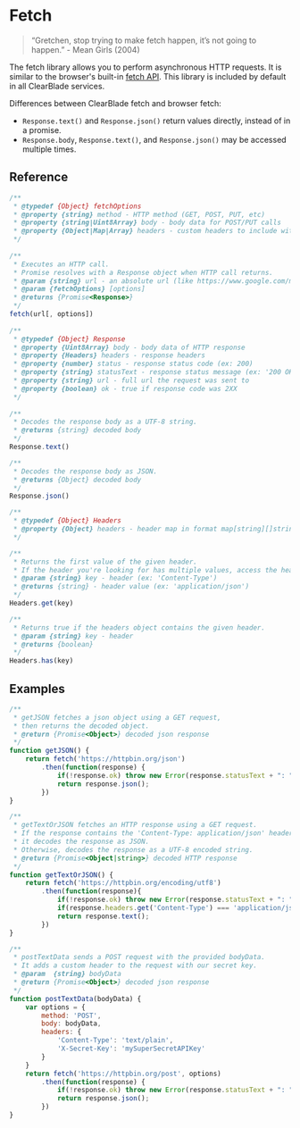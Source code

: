 # Fetch

> “Gretchen, stop trying to make fetch happen, it’s not going to happen.” - Mean Girls (2004)

The fetch library allows you to perform asynchronous HTTP requests. It is similar to the browser's built-in [fetch API](https://developer.mozilla.org/en-US/docs/Web/API/Fetch_API). This library is included by default in all ClearBlade services.

Differences between ClearBlade fetch and browser fetch:
- `Response.text()` and `Response.json()` return values directly, instead of in a promise.
- `Response.body`, `Response.text()`, and `Response.json()` may be accessed multiple times.

## Reference

~~~javascript
/**
 * @typedef {Object} fetchOptions
 * @property {string} method - HTTP method (GET, POST, PUT, etc)
 * @property {string|Uint8Array} body - body data for POST/PUT calls
 * @property {Object|Map|Array} headers - custom headers to include with request
 */
 
/**
 * Executes an HTTP call.
 * Promise resolves with a Response object when HTTP call returns.
 * @param {string} url - an absolute url (like https://www.google.com/my/path?query=some-query)
 * @param {fetchOptions} [options]
 * @returns {Promise<Response>}
 */
fetch(url[, options])
 
/**
 * @typedef {Object} Response
 * @property {Uint8Array} body - body data of HTTP response
 * @property {Headers} headers - response headers
 * @property {number} status - response status code (ex: 200)
 * @property {string} statusText - response status message (ex: '200 OK')
 * @property {string} url - full url the request was sent to
 * @property {boolean} ok - true if response code was 2XX
 */
 
/**
 * Decodes the response body as a UTF-8 string.
 * @returns {string} decoded body
 */
Response.text()

/**
 * Decodes the response body as JSON.
 * @returns {Object} decoded body
 */
Response.json()

/**
 * @typedef {Object} Headers
 * @property {Object} headers - header map in format map[string][]string
 */

/**
 * Returns the first value of the given header.
 * If the header you're looking for has multiple values, access the headers property directly.
 * @param {string} key - header (ex: 'Content-Type')
 * @returns {string} - header value (ex: 'application/json')
 */
Headers.get(key)

/**
 * Returns true if the headers object contains the given header.
 * @param {string} key - header
 * @returns {boolean}
 */
Headers.has(key)
~~~

## Examples

~~~javascript
/**
 * getJSON fetches a json object using a GET request,
 * then returns the decoded object.
 * @return {Promise<Object>} decoded json response
 */
function getJSON() {
    return fetch('https://httpbin.org/json')
        .then(function(response) {
            if(!response.ok) throw new Error(response.statusText + ": "+response.text());
            return response.json();
        })
}

/**
 * getTextOrJSON fetches an HTTP response using a GET request.
 * If the response contains the 'Content-Type: application/json' header,
 * it decodes the response as JSON.
 * Otherwise, decodes the response as a UTF-8 encoded string.
 * @return {Promise<Object|string>} decoded HTTP response
 */
function getTextOrJSON() {
    return fetch('https://httpbin.org/encoding/utf8')
        .then(function(response){
            if(!response.ok) throw new Error(response.statusText + ": "+response.text());
            if(response.headers.get('Content-Type') === 'application/json') return response.json();
            return response.text();
        })
}

/**
 * postTextData sends a POST request with the provided bodyData.
 * It adds a custom header to the request with our secret key.
 * @param  {string} bodyData
 * @return {Promise<Object>} decoded json response
 */
function postTextData(bodyData) {
    var options = {
        method: 'POST',
        body: bodyData,
        headers: {
            'Content-Type': 'text/plain',
            'X-Secret-Key': 'mySuperSecretAPIKey'
        }
    }
    return fetch('https://httpbin.org/post', options)
        .then(function(response) {
            if(!response.ok) throw new Error(response.statusText + ": "+response.text());
            return response.json();
        })
}
~~~